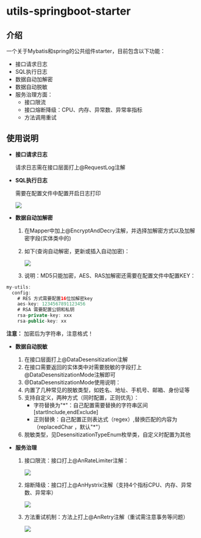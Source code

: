 # utils-springboot-starter

## 介绍

一个关于Mybatis和spring的公共组件starter，目前包含以下功能：

- 接口请求日志
- SQL执行日志
- 数据自动加解密
- 数据自动脱敏
- 服务治理方面：
    - 接口限流
    - 接口熔断降级：CPU、内存、异常数、异常率指标
    - 方法调用重试

## 使用说明  

- **接口请求日志**

  请求日志需在接口层面打上@RequestLog注解  

- **SQL执行日志**

  需要在配置文件中配置开启日志打印

  ![](https://secure2.wostatic.cn/static/wMNoXFZimw9EFE9c3mLTQr/image.png)

- **数据自动加解密**
  1. 在Mapper中加上@EncryptAndDecry注解，并选择加解密方式以及加解密字段(实体类中的)
  2. 如下(查询自动解密，更新或插入自动加密)：

      ![](https://secure2.wostatic.cn/static/sbtDDGcsnork8JHEqLNUsB/image.png)
  3. 说明：MD5只能加密，AES、RAS加解密还需要在配置文件中配置KEY：

```Java
my-utils:
  config:
    # RES 方式需要配置16位加解密key
    aes-key: 1234567891123456
    # RSA 需要配置公钥和私钥
    rsa-private-key: xxx
    rsa-public-key: xx
```

  **注意：** 加密后为字符串，注意格式！

- **数据自动脱敏**
  1. 在接口层面打上@DataDesensitization注解
  2. 在接口需要返回的实体类中对需要脱敏的字段打上@DataDesensitizationMode注解即可
  3. @DataDesensitizationMode使用说明：
  4. 内置了几种常见的脱敏类型，如姓名、地址、手机号、邮箱、身份证等
  5. 支持自定义，两种方式（同时配置，正则优先）：
      - 字符替换为"*"：自己配置需要替换的字符串区间 [startInclude,endExclude]  
      - 正则替换：自己配置正则表达式（regex）,替换匹配的内容为（replacedChar ，默认"*"）
  6.   脱敏类型，见DesensitizationTypeEnum枚举类，自定义时配置为其他

- **服务治理**
  1. 接口限流：接口打上@AnRateLimiter注解：

      ![](https://secure2.wostatic.cn/static/kmhwKoy4TzDyacPVZnxyrq/image.png)
  2. 熔断降级：接口打上@AnHystrix注解（支持4个指标CPU、内存、异常数、异常率）

      ![](https://secure2.wostatic.cn/static/tDCkkt81xdLfTF4bk8CRjt/image.png)
  3. 方法重试机制：方法上打上@AnRetry注解（重试需注意事务等问题）

      ![](https://secure2.wostatic.cn/static/qs1ZBzr8LKknTj5MZArrkq/image.png)





    



